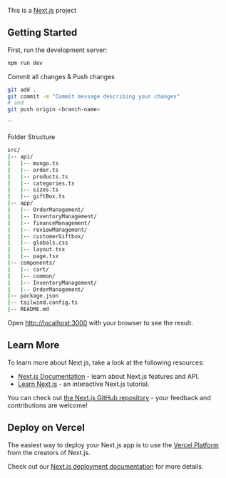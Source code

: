 This is a [Next.js](https://nextjs.org/) project


## Getting Started

First, run the development server:
```bash
npm run dev
```

Commit all changes & Push changes
```bash
git add .
git commit -m "Commit message describing your changes"
# and
git push origin <branch-name>
```
``

Folder Structure
```bash
src/
|-- api/
|   |-- mongo.ts
|   |-- order.ts
|   |-- products.ts
|   |-- categories.ts
|   |-- sizes.ts
|   |-- giftBox.ts
|-- app/
|   |-- OrderManagement/
|   |-- InventoryManagement/
|   |-- financeManagement/
|   |-- reviewManagement/
|   |-- customerGiftbox/
|   |-- globals.css
|   |-- layout.tsx
|   |-- page.tsx
|-- components/
|   |-- cart/
|   |-- common/
|   |-- InventoryManagement/
|   |-- OrderManagement/
|-- package.json
|-- tailwind.config.ts
|-- README.md
```



Open [http://localhost:3000](http://localhost:3000) with your browser to see the result.

## Learn More

To learn more about Next.js, take a look at the following resources:

- [Next.js Documentation](https://nextjs.org/docs) - learn about Next.js features and API.
- [Learn Next.js](https://nextjs.org/learn) - an interactive Next.js tutorial.

You can check out [the Next.js GitHub repository](https://github.com/vercel/next.js/) - your feedback and contributions are welcome!

## Deploy on Vercel

The easiest way to deploy your Next.js app is to use the [Vercel Platform](https://vercel.com/new?utm_medium=default-template&filter=next.js&utm_source=create-next-app&utm_campaign=create-next-app-readme) from the creators of Next.js.

Check out our [Next.js deployment documentation](https://nextjs.org/docs/deployment) for more details.
